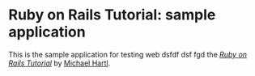 # Ruby on Rails Tutorial: sample application

This is the sample application for testing web dsfdf  dsf fgd
the [*Ruby on Rails Tutorial*](http://railstutorial.org/)
by [Michael Hartl](http://michaelhartl.com/).
